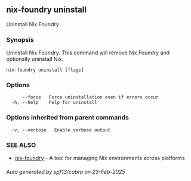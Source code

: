 ## nix-foundry uninstall

Uninstall Nix Foundry

### Synopsis

Uninstall Nix Foundry.
This command will remove Nix Foundry and optionally uninstall Nix.

```
nix-foundry uninstall [flags]
```

### Options

```
      --force   Force uninstallation even if errors occur
  -h, --help    help for uninstall
```

### Options inherited from parent commands

```
  -v, --verbose   Enable verbose output
```

### SEE ALSO

* [nix-foundry](nix-foundry.md)	 - A tool for managing Nix environments across platforms

###### Auto generated by spf13/cobra on 23-Feb-2025
